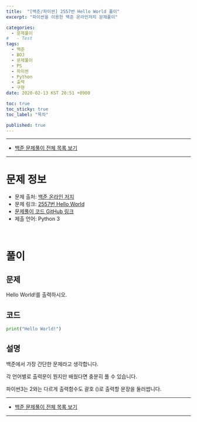 ```yaml
---
title:  "[백준/파이썬] 2557번 Hello World 풀이"
excerpt: "파이썬을 이용한 백준 온라인저지 문제풀이"

categories:
  - 문제풀이
#   - Test
tags:
  - 백준
  - BOJ
  - 문제풀이
  - PS
  - 파이썬
  - Python
  - 출력
  - 구현
date: 2020-02-13 KST 20:51 +0900

toc: true
toc_sticky: true
toc_label: "목차"

published: true
---
```


- - -

 - [백준 문제풀이 전체 목록 보기](/boj)

- - -

# 문제 정보
 - 문제 출처: [백준 온라인 저지](boj.kr)
 - 문제 링크: [2557번 Hello World](https://www.acmicpc.net/problem/2557)
 - [문제풀이 코드 GitHub 링크](https://github.com/NeoMindStd/CodingLife)
 - 제출 언어: Python 3
 
 <br>

# 풀이

## 문제
Hello World!를 출력하시오.

## 코드

```python
print("Hello World!")
```

## 설명
백준에서 가장 간단한 문제라고 생각합니다.

각 언어별로 출력문이 뭔지만 배웠다면 충분히 풀 수 있습니다.

파이썬3는 2와는 다르게 출력함수도 괄호 ()로 출력할 문장을 둘러쌉니다.

- - -

 - [백준 문제풀이 전체 목록 보기](/boj)

- - -